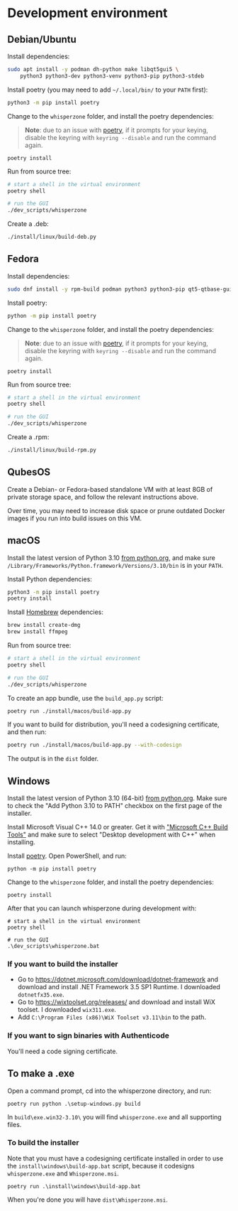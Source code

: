 # Development environment

## Debian/Ubuntu

Install dependencies:

```sh
sudo apt install -y podman dh-python make libqt5gui5 \
    python3 python3-dev python3-venv python3-pip python3-stdeb
```

Install poetry (you may need to add `~/.local/bin/` to your `PATH` first):

```sh
python3 -m pip install poetry
```

Change to the `whisperzone` folder, and install the poetry dependencies:

> **Note**: due to an issue with [poetry](https://github.com/python-poetry/poetry/issues/1917), if it prompts for your keying, disable the keyring with `keyring --disable` and run the command again.

```
poetry install
```

Run from source tree:

```sh
# start a shell in the virtual environment
poetry shell

# run the GUI
./dev_scripts/whisperzone
```

Create a .deb:

```sh
./install/linux/build-deb.py
```

## Fedora

Install dependencies:

```sh
sudo dnf install -y rpm-build podman python3 python3-pip qt5-qtbase-gui
```

Install poetry:

```sh
python -m pip install poetry
```

Change to the `whisperzone` folder, and install the poetry dependencies:

> **Note**: due to an issue with [poetry](https://github.com/python-poetry/poetry/issues/1917), if it prompts for your keying, disable the keyring with `keyring --disable` and run the command again.

```
poetry install
```

Run from source tree:

```sh
# start a shell in the virtual environment
poetry shell

# run the GUI
./dev_scripts/whisperzone
```

Create a .rpm:

```sh
./install/linux/build-rpm.py
```

## QubesOS

Create a Debian- or Fedora-based standalone VM with at least 8GB of private storage space, and follow the relevant instructions above.

Over time, you may need to increase disk space or prune outdated Docker images if you run into build issues on this VM.

## macOS

Install the latest version of Python 3.10 [from python.org](https://www.python.org/downloads/macos/), and make sure `/Library/Frameworks/Python.framework/Versions/3.10/bin` is in your `PATH`.

Install Python dependencies:

```sh
python3 -m pip install poetry
poetry install
```

Install [Homebrew](https://brew.sh/) dependencies:

```sh
brew install create-dmg
brew install ffmpeg
```

Run from source tree:

```sh
# start a shell in the virtual environment
poetry shell

# run the GUI
./dev_scripts/whisperzone
```

To create an app bundle, use the `build_app.py` script:

```sh
poetry run ./install/macos/build-app.py
```

If you want to build for distribution, you'll need a codesigning certificate, and then run:

```sh
poetry run ./install/macos/build-app.py --with-codesign
```

The output is in the `dist` folder.

## Windows

Install the latest version of Python 3.10 (64-bit) [from python.org](https://www.python.org/downloads/windows/). Make sure to check the "Add Python 3.10 to PATH" checkbox on the first page of the installer.

Install Microsoft Visual C++ 14.0 or greater. Get it with ["Microsoft C++ Build Tools"](https://visualstudio.microsoft.com/visual-cpp-build-tools/) and make sure to select "Desktop development with C++" when installing.

Install [poetry](https://python-poetry.org/). Open PowerShell, and run:

```
python -m pip install poetry
```

Change to the `whisperzone` folder, and install the poetry dependencies:

```
poetry install
```

After that you can launch whisperzone during development with:

```
# start a shell in the virtual environment
poetry shell

# run the GUI
.\dev_scripts\whisperzone.bat
```

### If you want to build the installer

* Go to https://dotnet.microsoft.com/download/dotnet-framework and download and install .NET Framework 3.5 SP1 Runtime. I downloaded `dotnetfx35.exe`.
* Go to https://wixtoolset.org/releases/ and download and install WiX toolset. I downloaded `wix311.exe`.
* Add `C:\Program Files (x86)\WiX Toolset v3.11\bin` to the path.

### If you want to sign binaries with Authenticode

You'll need a code signing certificate.

## To make a .exe

Open a command prompt, cd into the whisperzone directory, and run:

```
poetry run python .\setup-windows.py build
```

In `build\exe.win32-3.10\` you will find `whisperzone.exe` and all supporting files.

### To build the installer

Note that you must have a codesigning certificate installed in order to use the `install\windows\build-app.bat` script, because it codesigns `whisperzone.exe` and `Whisperzone.msi`.

```
poetry run .\install\windows\build-app.bat
```

When you're done you will have `dist\Whisperzone.msi`.
